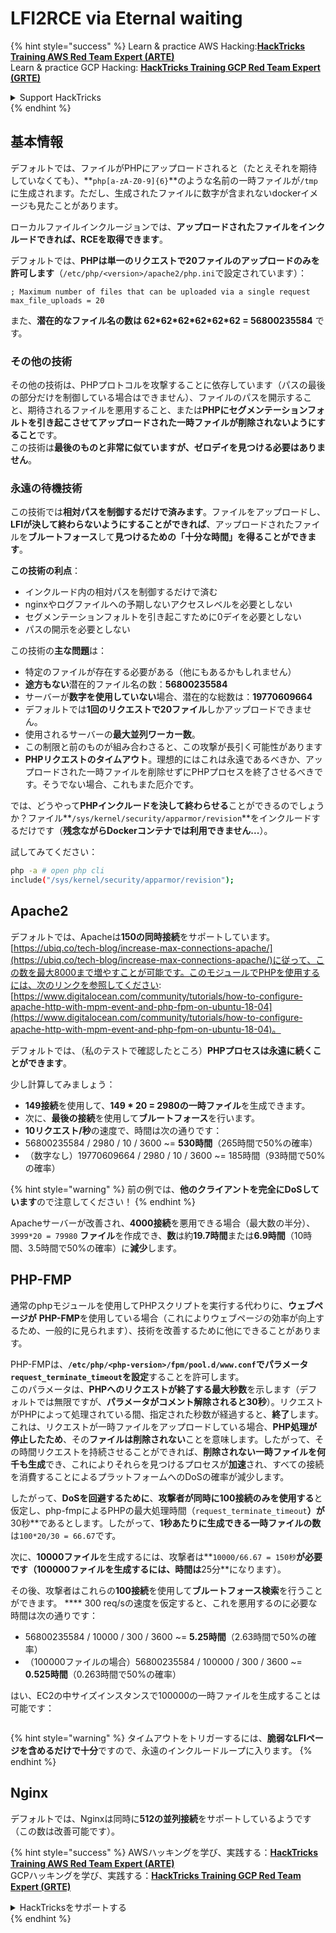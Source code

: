 # LFI2RCE via Eternal waiting

{% hint style="success" %}
Learn & practice AWS Hacking:<img src="/.gitbook/assets/arte.png" alt="" data-size="line">[**HackTricks Training AWS Red Team Expert (ARTE)**](https://training.hacktricks.xyz/courses/arte)<img src="/.gitbook/assets/arte.png" alt="" data-size="line">\
Learn & practice GCP Hacking: <img src="/.gitbook/assets/grte.png" alt="" data-size="line">[**HackTricks Training GCP Red Team Expert (GRTE)**<img src="/.gitbook/assets/grte.png" alt="" data-size="line">](https://training.hacktricks.xyz/courses/grte)

<details>

<summary>Support HackTricks</summary>

* Check the [**subscription plans**](https://github.com/sponsors/carlospolop)!
* **Join the** 💬 [**Discord group**](https://discord.gg/hRep4RUj7f) or the [**telegram group**](https://t.me/peass) or **follow** us on **Twitter** 🐦 [**@hacktricks\_live**](https://twitter.com/hacktricks\_live)**.**
* **Share hacking tricks by submitting PRs to the** [**HackTricks**](https://github.com/carlospolop/hacktricks) and [**HackTricks Cloud**](https://github.com/carlospolop/hacktricks-cloud) github repos.

</details>
{% endhint %}

## 基本情報

デフォルトでは、ファイルがPHPにアップロードされると（たとえそれを期待していなくても）、**`php[a-zA-Z0-9]{6}`**のような名前の一時ファイルが`/tmp`に生成されます。ただし、生成されたファイルに数字が含まれないdockerイメージも見たことがあります。

ローカルファイルインクルージョンでは、**アップロードされたファイルをインクルードできれば、RCEを取得できます**。

デフォルトでは、**PHPは単一のリクエストで20ファイルのアップロードのみを許可します**（`/etc/php/<version>/apache2/php.ini`で設定されています）：
```
; Maximum number of files that can be uploaded via a single request
max_file_uploads = 20
```
また、**潜在的なファイル名の数は 62\*62\*62\*62\*62\*62 = 56800235584** です。

### その他の技術

その他の技術は、PHPプロトコルを攻撃することに依存しています（パスの最後の部分だけを制御している場合はできません）、ファイルのパスを開示すること、期待されるファイルを悪用すること、または**PHPにセグメンテーションフォルトを引き起こさせてアップロードされた一時ファイルが削除されないようにすること**です。\
この技術は**最後のものと非常に似ていますが、ゼロデイを見つける必要はありません**。

### 永遠の待機技術

この技術では**相対パスを制御するだけで済みます**。ファイルをアップロードし、**LFIが決して終わらないようにすることができれば**、アップロードされたファイルを**ブルートフォース**して**見つけるための「十分な時間」を得ることができます**。

**この技術の利点**：

* インクルード内の相対パスを制御するだけで済む
* nginxやログファイルへの予期しないアクセスレベルを必要としない
* セグメンテーションフォルトを引き起こすために0デイを必要としない
* パスの開示を必要としない

この技術の**主な問題**は：

* 特定のファイルが存在する必要がある（他にもあるかもしれません）
* **途方もない**潜在的ファイル名の数：**56800235584**
* サーバーが**数字を使用していない**場合、潜在的な総数は：**19770609664**
* デフォルトでは**1回のリクエストで20ファイル**しかアップロードできません。
* 使用されるサーバーの**最大並列ワーカー数**。
* この制限と前のものが組み合わさると、この攻撃が長引く可能性があります
* **PHPリクエストのタイムアウト**。理想的にはこれは永遠であるべきか、アップロードされた一時ファイルを削除せずにPHPプロセスを終了させるべきです。そうでない場合、これもまた厄介です。

では、どうやって**PHPインクルードを決して終わらせる**ことができるのでしょうか？ファイル**`/sys/kernel/security/apparmor/revision`**をインクルードするだけです（**残念ながらDockerコンテナでは利用できません...**）。

試してみてください：
```bash
php -a # open php cli
include("/sys/kernel/security/apparmor/revision");
```
## Apache2

デフォルトでは、Apacheは**150の同時接続**をサポートしています。 [https://ubiq.co/tech-blog/increase-max-connections-apache/](https://ubiq.co/tech-blog/increase-max-connections-apache/)に従って、この数を最大8000まで増やすことが可能です。このモジュールでPHPを使用するには、次のリンクを参照してください: [https://www.digitalocean.com/community/tutorials/how-to-configure-apache-http-with-mpm-event-and-php-fpm-on-ubuntu-18-04](https://www.digitalocean.com/community/tutorials/how-to-configure-apache-http-with-mpm-event-and-php-fpm-on-ubuntu-18-04)。

デフォルトでは、（私のテストで確認したところ）**PHPプロセスは永遠に続くことができます**。

少し計算してみましょう：

* **149接続**を使用して、**149 \* 20 = 2980の一時ファイル**を生成できます。
* 次に、**最後の接続**を使用して**ブルートフォース**を行います。
* **10リクエスト/秒**の速度で、時間は次の通りです：
* 56800235584 / 2980 / 10 / 3600 \~= **530時間**（265時間で50%の確率）
* （数字なし）19770609664 / 2980 / 10 / 3600 \~= 185時間（93時間で50%の確率）

{% hint style="warning" %}
前の例では、**他のクライアントを完全にDoSしています**ので注意してください！
{% endhint %}

Apacheサーバーが改善され、**4000接続**を悪用できる場合（最大数の半分）、`3999*20 = 79980` **ファイル**を作成でき、**数**は約**19.7時間**または**6.9時間**（10時間、3.5時間で50%の確率）に**減少**します。

## PHP-FMP

通常のphpモジュールを使用してPHPスクリプトを実行する代わりに、**ウェブページが** **PHP-FMP**を使用している場合（これによりウェブページの効率が向上するため、一般的に見られます）、技術を改善するために他にできることがあります。

PHP-FMPは、**`/etc/php/<php-version>/fpm/pool.d/www.conf`**で**パラメータ** **`request_terminate_timeout`**を**設定**することを許可します。\
このパラメータは、**PHPへのリクエストが終了する最大秒数**を示します（デフォルトでは無限ですが、**パラメータがコメント解除されると30秒**）。リクエストがPHPによって処理されている間、指定された秒数が経過すると、**終了**します。これは、リクエストが一時ファイルをアップロードしている場合、**PHP処理が停止したため**、その**ファイルは削除されない**ことを意味します。したがって、その時間リクエストを持続させることができれば、**削除されない一時ファイルを何千も生成**でき、これによりそれらを見つけるプロセスが**加速**され、すべての接続を消費することによるプラットフォームへのDoSの確率が減少します。

したがって、**DoSを回避するために**、**攻撃者が同時に100接続のみを使用する**と仮定し、php-fmpによるPHPの最大処理時間（`request_terminate_timeout`**）が**30秒**であるとします。したがって、**1秒あたりに生成できる一時ファイルの数**は`100*20/30 = 66.67`です。

次に、**10000ファイル**を生成するには、攻撃者は**`10000/66.67 = 150秒`**が必要です（**100000ファイル**を生成するには、時間は**25分**になります）。

その後、攻撃者はこれらの**100接続**を使用して**ブルートフォース検索**を行うことができます。 \*\*\*\* 300 req/sの速度を仮定すると、これを悪用するのに必要な時間は次の通りです：

* 56800235584 / 10000 / 300 / 3600 \~= **5.25時間**（2.63時間で50%の確率）
* （100000ファイルの場合）56800235584 / 100000 / 300 / 3600 \~= **0.525時間**（0.263時間で50%の確率）

はい、EC2の中サイズインスタンスで100000の一時ファイルを生成することは可能です：

<figure><img src="../../.gitbook/assets/image (240).png" alt=""><figcaption></figcaption></figure>

{% hint style="warning" %}
タイムアウトをトリガーするには、**脆弱なLFIページを含めるだけで十分**ですので、永遠のインクルードループに入ります。
{% endhint %}

## Nginx

デフォルトでは、Nginxは同時に**512の並列接続**をサポートしているようです（この数は改善可能です）。

{% hint style="success" %}
AWSハッキングを学び、実践する：<img src="/.gitbook/assets/arte.png" alt="" data-size="line">[**HackTricks Training AWS Red Team Expert (ARTE)**](https://training.hacktricks.xyz/courses/arte)<img src="/.gitbook/assets/arte.png" alt="" data-size="line">\
GCPハッキングを学び、実践する：<img src="/.gitbook/assets/grte.png" alt="" data-size="line">[**HackTricks Training GCP Red Team Expert (GRTE)**<img src="/.gitbook/assets/grte.png" alt="" data-size="line">](https://training.hacktricks.xyz/courses/grte)

<details>

<summary>HackTricksをサポートする</summary>

* [**サブスクリプションプラン**](https://github.com/sponsors/carlospolop)を確認してください！
* **💬 [**Discordグループ**](https://discord.gg/hRep4RUj7f)または[**Telegramグループ**](https://t.me/peass)に参加するか、**Twitter** 🐦 [**@hacktricks\_live**](https://twitter.com/hacktricks\_live)**をフォローしてください。**
* **ハッキングのトリックを共有するには、[**HackTricks**](https://github.com/carlospolop/hacktricks)および[**HackTricks Cloud**](https://github.com/carlospolop/hacktricks-cloud)のGitHubリポジトリにPRを提出してください。**

</details>
{% endhint %}
